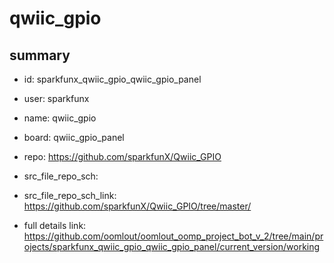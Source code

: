 # qwiic_gpio
 
## summary 
* id: sparkfunx_qwiic_gpio_qwiic_gpio_panel
* user: sparkfunx
* name: qwiic_gpio
* board: qwiic_gpio_panel
* repo: https://github.com/sparkfunX/Qwiic_GPIO



* src_file_repo_sch: 
* src_file_repo_sch_link: https://github.com/sparkfunX/Qwiic_GPIO/tree/master/
* full details link: https://github.com/oomlout/oomlout_oomp_project_bot_v_2/tree/main/projects/sparkfunx_qwiic_gpio_qwiic_gpio_panel/current_version/working  







